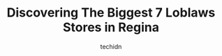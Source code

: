 ---
layout: ampstory
image: https://i0.wp.com/www.auto.or.id/wp-content/uploads/2023/06/loblaw-distribution-centre-0-regina-1686325010.jpeg?resize=640,853
author: techidn
featured: false
description: Regina, Saskatchewan, Canada is a haven for Loblaws enthusiasts, boasting an impressive array of 7 top-notch establishments. Whether youre a seasoned connoisseur or simply curious to explor
title: Discovering The Biggest 7 Loblaws Stores in Regina
cover:
   title: Discovering The Biggest 7 Loblaws Stores in Regina
   subtitle: AUTO.OR.ID
   background: https://www.auto.or.id/wp-content/uploads/2023/06/loblaw-distribution-centre-0-regina-1686325010.jpeg

pages: 
 - layout: thirds
   top: <h1>#1 Theodore & Pringle Optical in Real Canadian Superstore</h1>
   bottom: "<p>You got 14 spots and only 3 workers for checkout.I dont work here, so I wont use self checkout.Hire more people, the lines are all backed up.Youre a multi billion doll</p>"
   background: https://www.auto.or.id/wp-content/uploads/2023/06/loblaw-distribution-centre-1-regina-1686325011.jpeg
   backgroundblur: true
 - layout: thirds
   top: <h1>#2 Theodore & Pringle Optical in Real Canadian Superstore</h1>
   bottom: "<p>4450 Rochdale Blvd, Regina, SK S4X 4N9, Canada</p>"
   background: https://images.unsplash.com/photo-1634907076255-a56723f9b9ad?ixlib=rb-4.0.3&ixid=MnwxMjA3fDB8MHxwaG90by1wYWdlfHx8fGVufDB8fHx8&auto=format&fit=crop&w=640&h=853&q=80
   cta:
      link: https://www.auto.or.id/discovering-the-biggest-7-loblaws-stores-in-regina/
      text: Discovering The Biggest 7 Loblaws Stores in Regina
 - layout: thirds
   top: <h1>#3 Loblaw Pharmacy</h1>
   bottom: "<p>336 McCarthy Blvd, Regina, SK S4R 7M2, Canada</p>"
   background: https://images.unsplash.com/photo-1522266925358-423ceac13bc9?ixlib=rb-4.0.3&ixid=MnwxMjA3fDB8MHxwaG90by1wYWdlfHx8fGVufDB8fHx8&auto=format&fit=crop&w=640&h=853&q=80
   cta:
      link: https://www.auto.or.id/discovering-the-biggest-7-loblaws-stores-in-regina/
      text: Discovering The Biggest 7 Loblaws Stores in Regina
 - layout: thirds
   top: <h1>#4 Loblaw Distribution Centre</h1>
   bottom: "<p>2101 Fleming Rd, Regina, SK S4M 0A1, Canada</p>"
   background: https://images.unsplash.com/photo-1627404760301-8efc143749c8?ixlib=rb-4.0.3&ixid=MnwxMjA3fDB8MHxwaG90by1wYWdlfHx8fGVufDB8fHx8&auto=format&fit=crop&w=640&h=853&q=80
   cta:
      link: https://www.auto.or.id/discovering-the-biggest-7-loblaws-stores-in-regina/
      text: Discovering The Biggest 7 Loblaws Stores in Regina
 - layout: thirds
   top: <h1>#5 Loblaw Pharmacy</h1>
   bottom: "<p>2055 Prince of Wales Dr, Regina, SK S4V 3A3, Canada</p>"
   background: https://images.unsplash.com/photo-1653047256226-5abbfa82f1d7?ixlib=rb-4.0.3&ixid=MnwxMjA3fDB8MHxwaG90by1wYWdlfHx8fGVufDB8fHx8&auto=format&fit=crop&w=640&h=853&q=80
   cta:
      link: https://www.auto.or.id/discovering-the-biggest-7-loblaws-stores-in-regina/
      text: Discovering The Biggest 7 Loblaws Stores in Regina
 - layout: thirds
   top: <h1>#6 Loblaw Pharmacy</h1>
   bottom: "<p>4450 Rochdale Blvd, Regina, SK S4X 4N9, Canada</p>"
   background: https://images.unsplash.com/photo-1626302592999-700a9a2383f3?ixlib=rb-4.0.3&ixid=MnwxMjA3fDB8MHxwaG90by1wYWdlfHx8fGVufDB8fHx8&auto=format&fit=crop&w=640&h=853&q=80
   cta:
      link: https://www.auto.or.id/discovering-the-biggest-7-loblaws-stores-in-regina/
      text: Discovering The Biggest 7 Loblaws Stores in Regina
 - layout: thirds
   top: <h1>#7 Loblaw Pharmacy</h1>
   bottom: "<p>3806 Albert St #15D, Regina, SK S4S 3R2, Canada</p>"
   background: https://images.unsplash.com/photo-1602343858784-d837e63a79c1?ixlib=rb-4.0.3&ixid=MnwxMjA3fDB8MHxwaG90by1wYWdlfHx8fGVufDB8fHx8&auto=format&fit=crop&w=640&h=853&q=80
   cta:
      link: https://www.auto.or.id/discovering-the-biggest-7-loblaws-stores-in-regina/
      text: Discovering The Biggest 7 Loblaws Stores in Regina
 - layout: thirds
   middle: Continue reading...
   background: https://images.unsplash.com/photo-1632338940262-084177a4dd21?ixlib=rb-4.0.3&ixid=MnwxMjA3fDB8MHxwaG90by1wYWdlfHx8fGVufDB8fHx8&auto=format&fit=crop&w=640&h=853&q=80
   cta:
      link: https://www.auto.or.id/discovering-the-biggest-7-loblaws-stores-in-regina/
      text: Discovering The Biggest 7 Loblaws Stores in Regina

---